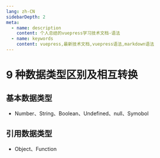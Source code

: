 ```yaml
---
lang: zh-CN
sidebarDepth: 2
meta:
  - name: description
    content: 个人总结的vuepress学习技术文档-语法
  - name: keywords
    content: vuepress,最新技术文档,vuepress语法,markdown语法
---
```


# 9 种数据类型区别及相互转换

## 基本数据类型

- Number、String、Boolean、Undefined、null、Symobol

## 引用数据类型

- Object、Function
